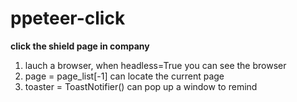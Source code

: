 # ppeteer-click
**click the shield page in company**

1. lauch a browser, when headless=True you can see the browser
2. page = page_list[-1] can locate the current page
3. toaster = ToastNotifier() can pop up a window to remind
